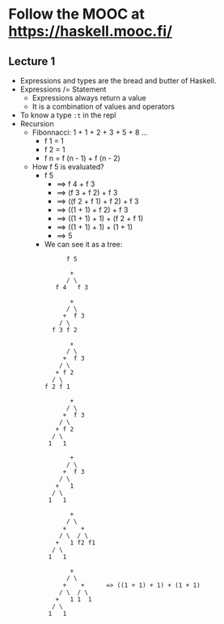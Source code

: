 # Follow the MOOC at https://haskell.mooc.fi/

## Lecture 1

- Expressions and types are the bread and butter of Haskell.
- Expressions /= Statement
  - Expressions always return a value
  - It is a combination of values and operators
- To know a type `:t` in the repl
- Recursion
  - Fibonnacci: 1 + 1 + 2 + 3 + 5 + 8 ...
    - f 1 = 1
	- f 2 = 1
    - f n = f (n - 1) + f (n - 2)
  - How f 5 is evaluated?
    - f 5
	  - ==> f 4 + f 3
	  - ==> (f 3 + f 2) + f 3
	  - ==> ((f 2 + f 1) + f 2) + f 3
	  - ==> ((1 + 1) + f 2) + f 3
	  - ==> ((1 + 1) + 1) + (f 2 + f 1)
	  - ==> ((1 + 1) + 1) + (1 + 1)
	  - ==> 5
	- We can see it as a tree:
```
                f 5

                 +
                / \
             f 4   f 3

                 +
                / \
               +  f 3
              / \
            f 3 f 2

                 +
                / \
               +  f 3
              / \
             + f 2
            / \
          f 2 f 1

                 +
                / \
               +  f 3
              / \
             + f 2
            / \
           1   1

                 +
                / \
               +  f 3
              / \
             +   1
            / \
           1   1

                 +
                / \
               +    +
              / \  / \
             +   1 f2 f1
            / \
           1   1

                 +
                / \
               +    +      => ((1 + 1) + 1) + (1 + 1)
              / \  / \
             +   1 1  1
            / \
           1   1
```
